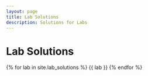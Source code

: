 ```yaml
---
layout: page
title: Lab Solutions
description: Solutions for Labs
---
```


# Lab Solutions

{% for lab in site.lab_solutions %}
{{ lab }}
{% endfor %}